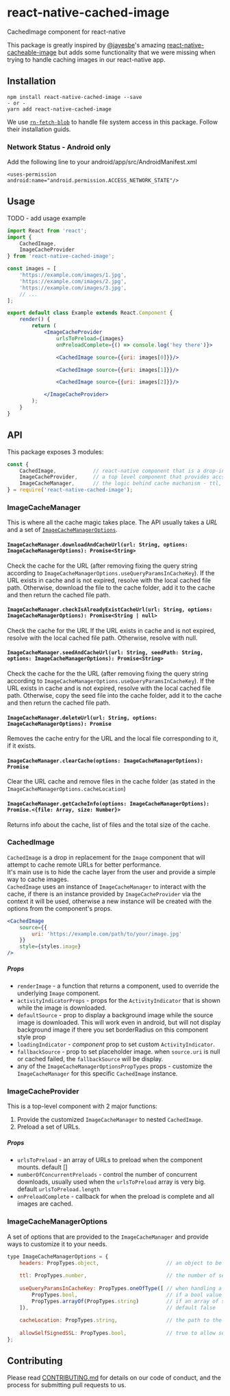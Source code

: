 # react-native-cached-image

CachedImage component for react-native

This package is greatly inspired by [@jayesbe](https://github.com/jayesbe)'s amazing [react-native-cacheable-image](https://github.com/jayesbe/react-native-cacheable-image) but adds some functionality that we were missing when trying to handle caching images in our react-native app.

## Installation

    npm install react-native-cached-image --save
    - or -
    yarn add react-native-cached-image

We use [`rn-fetch-blob`](https://github.com/joltup/rn-fetch-blob#user-content-installation) to handle file system access in this package. Follow their installation guids.

### Network Status - Android only
Add the following line to your android/app/src/AndroidManifest.xml

    <uses-permission android:name="android.permission.ACCESS_NETWORK_STATE"/>

## Usage

TODO - add usage example

```jsx
import React from 'react';
import {
    CachedImage,
    ImageCacheProvider
} from 'react-native-cached-image';

const images = [
    'https://example.com/images/1.jpg',
    'https://example.com/images/2.jpg',
    'https://example.com/images/3.jpg',
    // ...
];

export default class Example extends React.Component {
    render() {
        return (
            <ImageCacheProvider
                urlsToPreload={images}
                onPreloadComplete={() => console.log('hey there')}>

                <CachedImage source={{uri: images[0]}}/>

                <CachedImage source={{uri: images[1]}}/>

                <CachedImage source={{uri: images[2]}}/>

            </ImageCacheProvider>
        );
    }
}
```

## API

This package exposes 3 modules:
```jsx
const {
    CachedImage,            // react-native component that is a drop-in replacement for your react-native `Image` components
    ImageCacheProvider,     // a top level component that provides accsess to the underlying `ImageCacheManager` and preloads images
    ImageCacheManager,      // the logic behind cache machanism - ttl, fs, url resolving etc. 
} = require('react-native-cached-image');
```

### ImageCacheManager
This is where all the cache magic takes place.
The API usually takes a *URL* and a set of [`ImageCacheManagerOptions`](#imagecachemanageroptions).

#### `ImageCacheManager.downloadAndCacheUrl(url: String, options: ImageCacheManagerOptions): Promise<String>`
Check the cache for the URL (after removing fixing the query string according to `ImageCacheManagerOptions.useQueryParamsInCacheKey`).
If the URL exists in cache and is not expired, resolve with the local cached file path.
Otherwise, download the file to the cache folder, add it to the cache and then return the cached file path.

#### `ImageCacheManager.checkIsAlreadyExistCacheUrl(url: String, options: ImageCacheManagerOptions): Promise<String | null>`
Check the cache for the URL
If the URL exists in cache and is not expired, resolve with the local cached file path.
Otherwise, resolve with null.

#### `ImageCacheManager.seedAndCacheUrl(url: String, seedPath: String, options: ImageCacheManagerOptions): Promise<String>`
Check the cache for the the URL (after removing fixing the query string according to `ImageCacheManagerOptions.useQueryParamsInCacheKey`).
If the URL exists in cache and is not expired, resolve with the local cached file path.
Otherwise, copy the seed file into the cache folder, add it to the cache and then return the cached file path.

#### `ImageCacheManager.deleteUrl(url: String, options: ImageCacheManagerOptions): Promise`
Removes the cache entry for the URL and the local file corresponding to it, if it exists.

#### `ImageCacheManager.clearCache(options: ImageCacheManagerOptions): Promise`
Clear the URL cache and remove files in the cache folder (as stated in the `ImageCacheManagerOptions.cacheLocation`)

#### `ImageCacheManager.getCacheInfo(options: ImageCacheManagerOptions): Promise.<{file: Array, size: Number}>`
Returns info about the cache, list of files and the total size of the cache.


### CachedImage
`CachedImage` is a drop in replacement for the `Image` component that will attempt to cache remote URLs for better performance.  
It's main use is to hide the cache layer from the user and provide a simple way to cache images.  
`CachedImage` uses an instance of `ImageCacheManager` to interact with the cache, if there is an instance provided by `ImageCacheProvider` via the context it will be used, otherwise a new instance will be created with the options from the component's props. 

```jsx
<CachedImage
    source={{
        uri: 'https://example.com/path/to/your/image.jpg'
    }}
    style={styles.image}
/>
```

##### Props
* `renderImage` - a function that returns a component, used to override the underlying `Image` component.
* `activityIndicatorProps` - props for the `ActivityIndicator` that is shown while the image is downloaded.
* `defaultSource` - prop to display a background image while the source image is downloaded. This will work even in android, but will not display background image if there you set borderRadius on this component style prop
* `loadingIndicator` - _component_ prop to set custom `ActivityIndicator`.
* `fallbackSource` - prop to set placeholder image. when `source.uri` is null or cached failed, the `fallbackSource` will be display.
* any of the `ImageCacheManagerOptionsPropTypes` props - customize the `ImageCacheManager` for this specific `CachedImage` instance.

### ImageCacheProvider
This is a top-level component with 2 major functions:
1. Provide the customized `ImageCacheManager` to nested `CachedImage`.
2. Preload a set of URLs.

##### Props
* `urlsToPreload` - an array of URLs to preload when the component mounts. default []
* `numberOfConcurrentPreloads` - control the number of concurrent downloads, usually used when the `urlsToPreload` array is very big. default `urlsToPreload.length`
* `onPreloadComplete` - callback for when the preload is complete and all images are cached.

### ImageCacheManagerOptions
A set of options that are provided to the `ImageCacheManager` and provide ways to customize it to your needs.

```jsx
type ImageCacheManagerOptions = {
    headers: PropTypes.object,                      // an object to be used as the headers when sending the request for the url. default {}
    
    ttl: PropTypes.number,                          // the number of seconds each url will stay in the cache. default 2 weeks
    
    useQueryParamsInCacheKey: PropTypes.oneOfType([ // when handling a URL with query params, this indicates how it should be treated:
        PropTypes.bool,                             // if a bool value is given the whole query string will be used / ignored
        PropTypes.arrayOf(PropTypes.string)         // if an array of strings is given, only these keys will be taken from the query string.
    ]),                                             // default false
    
    cacheLocation: PropTypes.string,                // the path to the root of the cache folder. default the device cache dir 
    
    allowSelfSignedSSL: PropTypes.bool,             // true to allow self signed SSL URLs to be downloaded. default false
};

```


## Contributing

Please read [CONTRIBUTING.md](https://gist.github.com/PurpleBooth/b24679402957c63ec426) for details on our code of conduct, and the process for submitting pull requests to us.
